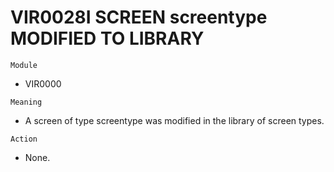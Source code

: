 # VIR0028I SCREEN screentype MODIFIED TO LIBRARY

`Module`
- 	VIR0000

`Meaning`
- A screen of type screentype was modified in the library of screen types.

`Action`
- None.
